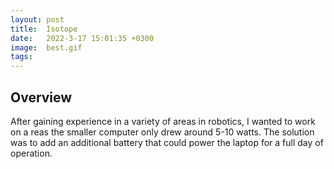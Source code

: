 ```yaml
---
layout: post
title:  Isotope
date:   2022-3-17 15:01:35 +0300 
image:  best.gif
tags:   
---
```

## Overview

After gaining experience in a variety of areas in robotics, I wanted to work on a reas the smaller computer only drew around 5-10 watts. The solution was to add an additional battery that could power the laptop for a full day of operation. 



